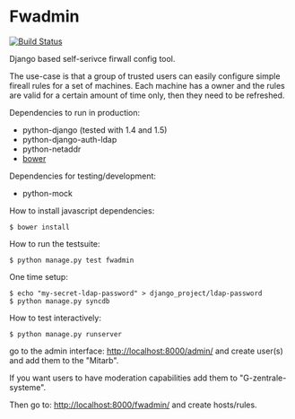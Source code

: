 Fwadmin
=======
[![Build Status](https://travis-ci.org/ZIMK/fwadmin.png)](https://travis-ci.org/ZIMK/fwadmin)

Django based self-serivce firwall config tool.

The use-case is that a group of trusted users can easily configure
simple fireall rules for a set of machines. Each machine has a owner
and the rules are valid for a certain amount of time only, then they
need to be refreshed.


Dependencies to run in production:
 - python-django (tested with 1.4 and 1.5)
 - python-django-auth-ldap
 - python-netaddr
 - [bower](https://github.com/twitter/bower)

Dependencies for testing/development:
 - python-mock

How to install javascript dependencies:
```
$ bower install
```

How to run the testsuite:
```
$ python manage.py test fwadmin
```

One time setup:
```
$ echo "my-secret-ldap-password" > django_project/ldap-password
$ python manage.py syncdb
```

How to test interactively:
```
$ python manage.py runserver
```

go to the admin interface:
 [http://localhost:8000/admin/]()
and create user(s) and add them to
the "Mitarb".

If you want users to have moderation capabilities
add them to "G-zentrale-systeme".

Then go to:
 [http://localhost:8000/fwadmin/]()
and create hosts/rules.
